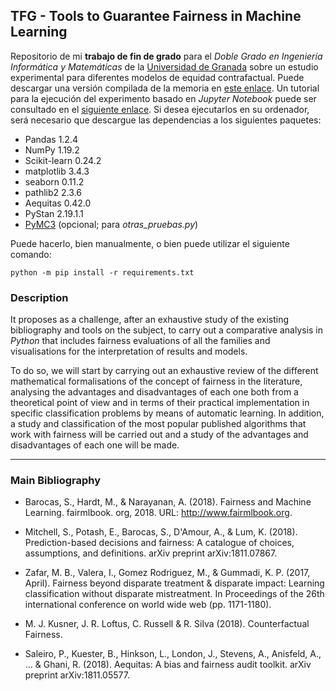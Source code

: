 ## TFG - Tools to Guarantee Fairness in Machine Learning

Repositorio de mi **trabajo de fin de grado** para el *Doble Grado en Ingeniería Informática y Matemáticas* de la [Universidad de Granada](http://www.ugr.es) sobre un estudio experimental para diferentes modelos de equidad contrafactual. Puede descargar una versión compilada de la memoria en [este enlace](https://github.com/danibolanos/TFG-Guarantee_Fairness_in_ML/releases/download/v1.0.0/TFG_Herramientas_para_Garantizar_Justicia_en_Aprendizaje_Automatico.pdf). Un tutorial para la ejecución del experimento basado en *Jupyter Notebook* puede ser consultado en el [siguiente enlace](https://github.com/danibolanos/TFG-Guarantee_Fairness_in_ML/blob/main/experimentos/tutorial.ipynb). Si desea ejecutarlos en su ordenador, será necesario que descargue las dependencias a los siguientes paquetes: 

* Pandas 1.2.4
* NumPy 1.19.2
* Scikit-learn 0.24.2
* matplotlib 3.4.3
* seaborn 0.11.2
* pathlib2 2.3.6
* Aequitas 0.42.0
* PyStan 2.19.1.1
* [PyMC3](https://github.com/pymc-devs/pymc/wiki/Installation-Guide-(Linux)) (opcional; para *otras_pruebas.py*)

Puede hacerlo, bien manualmente, o bien puede utilizar el siguiente comando:

```
python -m pip install -r requirements.txt
 ```

### Description

It proposes as a challenge, after an exhaustive study of the existing bibliography and tools on the subject, to carry out a comparative analysis in *Python* that includes fairness evaluations of all the families and visualisations for the interpretation of results and models.

To do so, we will start by carrying out an exhaustive review of the different mathematical formalisations of the concept of fairness in the literature, analysing the advantages and disadvantages of each one both from a theoretical point of view and in terms of their practical implementation in specific classification problems by means of automatic learning. In addition, a study and classification of the most popular published algorithms that work with fairness will be carried out and a study of the advantages and disadvantages of each one will be made.

-----

### Main Bibliography

- Barocas, S., Hardt, M., & Narayanan, A. (2018). Fairness and Machine Learning. fairmlbook. org, 2018. URL: http://www.fairmlbook.org.

- Mitchell, S., Potash, E., Barocas, S., D'Amour, A., & Lum, K. (2018). Prediction-based decisions and fairness: A catalogue of choices, assumptions, and definitions. arXiv preprint arXiv:1811.07867.

- Zafar, M. B., Valera, I., Gomez Rodriguez, M., & Gummadi, K. P. (2017, April). Fairness beyond disparate treatment & disparate impact: Learning classification without disparate mistreatment. In Proceedings of the 26th international conference on world wide web (pp. 1171-1180).

- M. J. Kusner, J. R. Loftus, C. Russell & R. Silva (2018). Counterfactual Fairness.

- Saleiro, P., Kuester, B., Hinkson, L., London, J., Stevens, A., Anisfeld, A., ... & Ghani, R. (2018). Aequitas: A bias and fairness audit toolkit. arXiv preprint arXiv:1811.05577.
